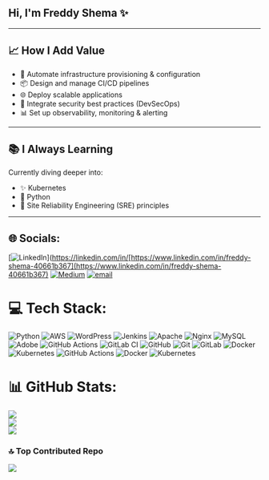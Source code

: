 ## Hi, I'm Freddy Shema ✨

---

## 📈 How I Add Value

- 🔧 Automate infrastructure provisioning & configuration
- 📦 Design and manage CI/CD pipelines
- 🌐 Deploy scalable applications
- 🔐 Integrate security best practices (DevSecOps)
- 📊 Set up observability, monitoring & alerting

---
## 📚 I Always Learning

Currently diving deeper into:
- ✨ Kubernetes
- 🧩 Python
- 🧠 Site Reliability Engineering (SRE) principles

---
## 🌐 Socials:
[![LinkedIn](https://img.shields.io/badge/LinkedIn-%230077B5.svg?logo=linkedin&logoColor=white)](https://linkedin.com/in/[https://www.linkedin.com/in/freddy-shema-40661b367](https://www.linkedin.com/in/freddy-shema-40661b367) [![Medium](https://img.shields.io/badge/Medium-12100E?logo=medium&logoColor=white)](https://medium.com/@@shemafre10) [![email](https://img.shields.io/badge/Email-D14836?logo=gmail&logoColor=white)](mailto:shemafre10@gmail.com) 

# 💻 Tech Stack:
![Python](https://img.shields.io/badge/python-3670A0?style=for-the-badge&logo=python&logoColor=ffdd54) ![AWS](https://img.shields.io/badge/AWS-%23FF9900.svg?style=for-the-badge&logo=amazon-aws&logoColor=white) ![WordPress](https://img.shields.io/badge/WordPress-%23117AC9.svg?style=for-the-badge&logo=WordPress&logoColor=white) ![Jenkins](https://img.shields.io/badge/jenkins-%232C5263.svg?style=for-the-badge&logo=jenkins&logoColor=white) ![Apache](https://img.shields.io/badge/apache-%23D42029.svg?style=for-the-badge&logo=apache&logoColor=white) ![Nginx](https://img.shields.io/badge/nginx-%23009639.svg?style=for-the-badge&logo=nginx&logoColor=white) ![MySQL](https://img.shields.io/badge/mysql-4479A1.svg?style=for-the-badge&logo=mysql&logoColor=white) ![Adobe](https://img.shields.io/badge/adobe-%23FF0000.svg?style=for-the-badge&logo=adobe&logoColor=white) ![GitHub Actions](https://img.shields.io/badge/github%20actions-%232671E5.svg?style=for-the-badge&logo=githubactions&logoColor=white) ![GitLab CI](https://img.shields.io/badge/gitlab%20CI-%23181717.svg?style=for-the-badge&logo=gitlab&logoColor=white) ![GitHub](https://img.shields.io/badge/github-%23121011.svg?style=for-the-badge&logo=github&logoColor=white) ![Git](https://img.shields.io/badge/git-%23F05033.svg?style=for-the-badge&logo=git&logoColor=white) ![GitLab](https://img.shields.io/badge/gitlab-%23181717.svg?style=for-the-badge&logo=gitlab&logoColor=white) ![Docker](https://img.shields.io/badge/docker-%230db7ed.svg?style=for-the-badge&logo=docker&logoColor=white) ![Kubernetes](https://img.shields.io/badge/kubernetes-%23326ce5.svg?style=for-the-badge&logo=kubernetes&logoColor=white) ![GitHub Actions](https://img.shields.io/badge/github%20actions-%232671E5.svg?style=for-the-badge&logo=githubactions&logoColor=white) ![Docker](https://img.shields.io/badge/docker-%230db7ed.svg?style=for-the-badge&logo=docker&logoColor=white) ![Kubernetes](https://img.shields.io/badge/kubernetes-%23326ce5.svg?style=for-the-badge&logo=kubernetes&logoColor=white)
# 📊 GitHub Stats:
![](https://github-readme-stats.vercel.app/api?username=shefreddy&theme=merko&hide_border=false&include_all_commits=false&count_private=false)<br/>
![](https://nirzak-streak-stats.vercel.app/?user=shefreddy&theme=merko&hide_border=false)<br/>
![](https://github-readme-stats.vercel.app/api/top-langs/?username=shefreddy&theme=merko&hide_border=false&include_all_commits=false&count_private=false&layout=compact)

### 🔝 Top Contributed Repo
![](https://github-contributor-stats.vercel.app/api?username=shefreddy&limit=5&theme=dark&combine_all_yearly_contributions=true)

<!-- Proudly created with GPRM ( https://gprm.itsvg.in ) -->
